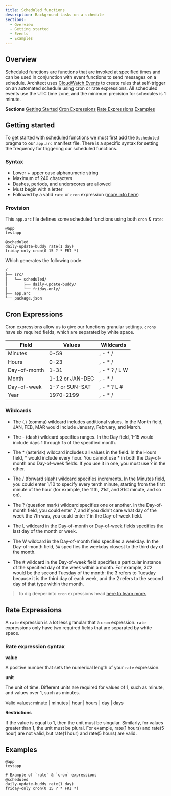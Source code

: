 ```yaml
---
title: Scheduled functions
description: Background tasks on a schedule
sections:
  - Overview
  - Getting started
  - Events
  - Examples
---
```


## Overview

Scheduled functions are functions that are invoked at specified times and can be used in conjunction with event functions to send messages on a schedule. Architect uses [CloudWatch Events](https://docs.aws.amazon.com/AmazonCloudWatch/latest/events/ScheduledEvents.html) to create rules that self-trigger on an automated schedule using cron or rate expressions. All scheduled events use the UTC time zone, and the minimum precision for schedules is 1 minute.

**Sections**
[Getting Started](#getting-started)
[Cron Expressions](#cron-expressions)
[Rate Expressions](#rate-expressions)
[Examples](#examples)

## Getting started

To get started with scheduled functions we must first add the `@scheduled` pragma to our `app.arc` manifest file. There is a specific syntax for setting the frequency for triggering our scheduled functions.

### Syntax

- Lower + upper case alphanumeric string
- Maximum of 240 characters
- Dashes, periods, and underscores are allowed
- Must begin with a letter
- Followed by a valid `rate` or `cron` expression ([more info here](https://docs.aws.amazon.com/lambda/latest/dg/tutorial-scheduled-events-schedule-expressions.html))

### Provision

This `app.arc` file defines some scheduled functions using both `cron` & `rate`:

```arc
@app
testapp

@scheduled
daily-update-buddy rate(1 day)
friday-only cron(0 15 ? * FRI *)
```

Which generates the following code:

```bash
/
├── src/
│   └── scheduled/
│       ├── daily-update-buddy/
│       └── friday-only/
├── app.arc
└── package.json
```

## Cron Expressions

Cron expressions allow us to give our functions granular settings. `crons` have six required fields, which are separated by white space.

| Field        | Values          | Wildcards     |
| ------------ | --------------- | ------------- |
| Minutes      | 0-59            | , - * /       |
| Hours        | 0-23            | , - * /       |
| Day-of-month | 1-31            | , - * ? / L W |
| Month        | 1-12 or JAN-DEC | , - * /       |
| Day-of-week  | 1-7 or SUN-SAT  | , - * ? L #   |
| Year         | 1970-2199       | , - * /       |

### Wildcards

- The (,) (comma) wildcard includes additional values. In the Month field, JAN, FEB, MAR would include January, February, and March.

- The - (dash) wildcard specifies ranges. In the Day field, 1-15 would include days 1 through 15 of the specified month.

- The * (asterisk) wildcard includes all values in the field. In the Hours field, * would include every hour. You cannot use * in both the Day-of-month and Day-of-week fields. If you use it in one, you must use ? in the other.

- The / (forward slash) wildcard specifies increments. In the Minutes field, you could enter 1/10 to specify every tenth minute, starting from the first minute of the hour (for example, the 11th, 21st, and 31st minute, and so on).

- The ? (question mark) wildcard specifies one or another. In the Day-of-month field, you could enter 7, and if you didn't care what day of the week the 7th was, you could enter ? in the Day-of-week field.

- The L wildcard in the Day-of-month or Day-of-week fields specifies the last day of the month or week.

- The W wildcard in the Day-of-month field specifies a weekday. In the Day-of-month field, `3W` specifies the weekday closest to the third day of the month.

- The # wildcard in the Day-of-week field specifies a particular instance of the specified day of the week within a month. For example, 3#2 would be the second Tuesday of the month: the 3 refers to Tuesday because it is the third day of each week, and the 2 refers to the second day of that type within the month.

> To dig deeper into `cron` expressions head [here to learn more.](https://docs.aws.amazon.com/AmazonCloudWatch/latest/events/ScheduledEvents.html#CronExpressions)

## Rate Expressions

A `rate` expression is a lot less granular that a `cron` expression. `rate` expressions only have two required fields that are separated by white space.

### Rate expression syntax

**value**

A positive number that sets the numerical length of your `rate` expression.

**unit**

The unit of time. Different units are required for values of 1, such as minute, and values over 1, such as minutes.

Valid values: minute | minutes | hour | hours | day | days

**Restrictions**

If the value is equal to 1, then the unit must be singular. Similarly, for values greater than 1, the unit must be plural. For example, rate(1 hours) and rate(5 hour) are not valid, but rate(1 hour) and rate(5 hours) are valid.

## Examples

```arc
@app
testapp

# Example of `rate` & `cron` expressions
@scheduled
daily-update-buddy rate(1 day)
friday-only cron(0 15 ? * FRI *)
```

